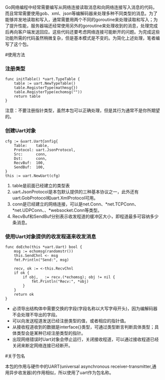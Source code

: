 
Go网络编程中经常需要编写从网络连接读取消息和向网络连接写入消息的代码，而且常常需要使用gob、xml、json等编解码器来处理多种不同类型的消息。为了能够并发地读取和写入，通常需要用两个不同的goroutine来处理读取和写入；为了提升性能，服务器端还经常使用另外的goroutine来处理收到的消息，处理完成后再向客户端发送回应。这些代码还要考虑网络连接可能断开的问题。为完成这些功能所需的代码虽然稍微复杂，但是基本模式是不变的。为简化上述处理，笔者编写了这个包。

#使用方法

### 注册类型

```
func initTable() *uart.TypeTable {
	table := uart.NewTypeTable()
	table.RegisterType(mathmsg{})
	table.RegisterType(echomsg(""))
	return table
}
```
注意：不要注册指针类型，虽然本包可以正确处理，但是其行为通常不是你所期望的。

### 创建Uart对象

```
cfg := &uart.UartConfig{
	Table:    table,
	Protocol: uart.JsonProtocol,
	Src:      conn,
	Dst:      conn,
	RecvBuf:  100,
	SendBuf:  100,
}
this := uart.NewUart(cfg)
```
1. table是前面已经建立的类型表
2. uart.JsonProtocol是本包默认提供的三种基本协议之一，此外还有uart.GobProtocol和uart.XmlProtocol可用。
3. conn是已经建立的网络连接，可以是net.Conn、\*net.TCPConn、\*net.UDPConn、、\*websocket.Conn等类型。
4. RecvBuf和SendBuf分别表示收发程道的缓冲区大小，即程道最多可容纳多少条消息。


### 使用Uart对象提供的收发程道来收发消息

```
func doEcho(this *uart.Uart) bool {
	msg := echomsg(randomstr())
	this.SendChnl <- msg
	fmt.Println("Send:", msg)

	recv, ok := <-this.RecvChnl
	if ok {
		if obj, _ := recv.(*echomsg); obj != nil {
			fmt.Println("Recv:", *obj)
		}
	}
	return ok
}
```

* 必须导出结构体中需要交换的字段(字段名称以大写字母开头)，因为编解码器不会处理不导出的字段。
* 可以向发送程道发送已经注册类型的值，或者相应的指针值。
* 从接收程道收到的数据是interface{}类型，可通过类型断言判断具体类型；具体类型会是某种已经注册类型的指针。
* 出现网络错误时Uart对象会停止运行，关闭接收程道，可以通过接收程道已经关闭来断定网络连接已经断开。

#关于包名

本包的作用与硬件中的UART(universal asynchronous receiver-transmitter,通用异步收发器)的作用相似，所以使用了uart作为包名称。

